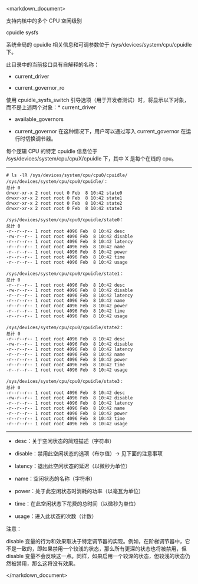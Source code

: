 <markdown_document>

支持内核中的多个 CPU 空闲级别

cpuidle sysfs

系统全局的 cpuidle 相关信息和可调参数位于 /sys/devices/system/cpu/cpuidle 下。

此目录中的当前接口具有自解释的名称：

* current_driver

* current_governor_ro

使用 cpuidle_sysfs_switch 引导选项（用于开发者测试）时，将显示以下对象，而不是上述两个对象：* current_driver

* available_governors

* current_governor 在这种情况下，用户可以通过写入 current_governor 在运行时切换调节器。

每个逻辑 CPU 的特定 cpuidle 信息位于 /sys/devices/system/cpu/cpuX/cpuidle 下，其中 X 是每个在线的 cpu。

--------------------------------------------------------------------------------

```
# ls -lR /sys/devices/system/cpu/cpu0/cpuidle/
/sys/devices/system/cpu/cpu0/cpuidle/：
总计 0
drwxr-xr-x 2 root root 0 Feb  8 10:42 state0
drwxr-xr-x 2 root root 0 Feb  8 10:42 state1
drwxr-xr-x 2 root root 0 Feb  8 10:42 state2
drwxr-xr-x 2 root root 0 Feb  8 10:42 state3

/sys/devices/system/cpu/cpu0/cpuidle/state0：
总计 0
-r--r--r-- 1 root root 4096 Feb  8 10:42 desc
-rw-r--r-- 1 root root 4096 Feb  8 10:42 disable
-r--r--r-- 1 root root 4096 Feb  8 10:42 latency
-r--r--r-- 1 root root 4096 Feb  8 10:42 name
-r--r--r-- 1 root root 4096 Feb  8 10:42 power
-r--r--r-- 1 root root 4096 Feb  8 10:42 time
-r--r--r-- 1 root root 4096 Feb  8 10:42 usage

/sys/devices/system/cpu/cpu0/cpuidle/state1：
总计 0
-r--r--r-- 1 root root 4096 Feb  8 10:42 desc
-rw-r--r-- 1 root root 4096 Feb  8 10:42 disable
-r--r--r-- 1 root root 4096 Feb  8 10:42 latency
-r--r--r-- 1 root root 4096 Feb  8 10:42 name
-r--r--r-- 1 root root 4096 Feb  8 10:42 power
-r--r--r-- 1 root root 4096 Feb  8 10:42 time
-r--r--r-- 1 root root 4096 Feb  8 10:42 usage

/sys/devices/system/cpu/cpu0/cpuidle/state2：
总计 0
-r--r--r-- 1 root root 4096 Feb  8 10:42 desc
-rw-r--r-- 1 root root 4096 Feb  8 10:42 disable
-r--r--r-- 1 root root 4096 Feb  8 10:42 latency
-r--r--r-- 1 root root 4096 Feb  8 10:42 name
-r--r--r-- 1 root root 4096 Feb  8 10:42 power
-r--r--r-- 1 root root 4096 Feb  8 10:42 time
-r--r--r-- 1 root root 4096 Feb  8 10:42 usage

/sys/devices/system/cpu/cpu0/cpuidle/state3：
总计 0
-r--r--r-- 1 root root 4096 Feb  8 10:42 desc
-rw-r--r-- 1 root root 4096 Feb  8 10:42 disable
-r--r--r-- 1 root root 4096 Feb  8 10:42 latency
-r--r--r-- 1 root root 4096 Feb  8 10:42 name
-r--r--r-- 1 root root 4096 Feb  8 10:42 power
-r--r--r-- 1 root root 4096 Feb  8 10:42 time
-r--r--r-- 1 root root 4096 Feb  8 10:42 usage
```

--------------------------------------------------------------------------------

* desc：关于空闲状态的简短描述（字符串）

* disable：禁用此空闲状态的选项（布尔值）-> 见下面的注意事项

* latency：退出此空闲状态的延迟（以微秒为单位）

* name：空闲状态的名称（字符串）

* power：处于此空闲状态时消耗的功率（以毫瓦为单位）

* time：在此空闲状态下花费的总时间（以微秒为单位）

* usage：进入此状态的次数（计数）

注意：

disable 变量的行为和效果取决于特定调节器的实现。例如，在阶梯调节器中，它不是一致的，即如果禁用一个较浅的状态，那么所有更深的状态也将被禁用，但 disable 变量不会反映这一点。同样，如果启用一个较深的状态，但较浅的状态仍然被禁用，那么这将没有效果。

</markdown_document>